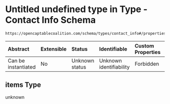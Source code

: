# Untitled undefined type in Type - Contact Info Schema

```txt
https://opencaptablecoalition.com/schema/types/contact_info#/properties/phone_numbers/items
```



| Abstract            | Extensible | Status         | Identifiable            | Custom Properties | Additional Properties | Access Restrictions | Defined In                                                                                    |
| :------------------ | :--------- | :------------- | :---------------------- | :---------------- | :-------------------- | :------------------ | :-------------------------------------------------------------------------------------------- |
| Can be instantiated | No         | Unknown status | Unknown identifiability | Forbidden         | Allowed               | none                | [ContactInfo.schema.json*](../../schema/types/ContactInfo.schema.json "open original schema") |

## items Type

unknown
